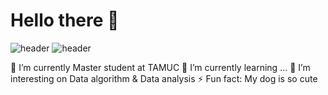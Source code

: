 # Hello there 👋

![header](https://capsule-render.vercel.app/api?type=wave&color=auto&height=300&section=header&text=capsule%20render&fontSize=90)
![header](https://capsule-render.vercel.app/api?text=Hello%World!)


🔭 I’m currently Master student at TAMUC
🌱 I’m currently learning ...
👯 I’m interesting on Data algorithm & Data analysis
⚡ Fun fact: My dog is so cute
